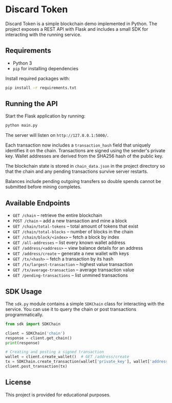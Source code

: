 # Discard Token

Discard Token is a simple blockchain demo implemented in Python. The project exposes a REST API with Flask and includes a small SDK for interacting with the running service.

## Requirements

* Python 3
* `pip` for installing dependencies

Install required packages with:

```bash
pip install -r requirements.txt
```

## Running the API

Start the Flask application by running:

```bash
python main.py
```

The server will listen on `http://127.0.0.1:5000/`.

Each transaction now includes a `transaction_hash` field that uniquely
identifies it on the chain. Transactions are signed using the sender's
private key. Wallet addresses are derived from the SHA256 hash of the
public key.

The blockchain state is stored in `chain_data.json` in the project
directory so that the chain and any pending transactions survive server
restarts.

Balances include pending outgoing transfers so double spends cannot be
submitted before mining completes.

## Available Endpoints

* `GET /chain` – retrieve the entire blockchain
* `POST /chain` – add a new transaction and mine a block
* `GET /chain/total-tokens` – total amount of tokens that exist
* `GET /chain/total-blocks` – number of blocks in the chain
* `GET /chain/block/<index>` – fetch a block by index
* `GET /all-addresses` – list every known wallet address
* `GET /address/<address>` – view balance details for an address
* `GET /address/create` – generate a new wallet with keys
* `GET /tx/<hash>` – fetch a transaction by its hash
* `GET /tx/largest-transaction` – highest value transaction
* `GET /tx/average-transaction` – average transaction value
* `GET /pending-transactions` – list unmined transactions

## SDK Usage

The `sdk.py` module contains a simple `SDKChain` class for interacting with the service. You can use it to query the chain or post transactions programmatically.

```python
from sdk import SDKChain

client = SDKChain('chain')
response = client.get_chain()
print(response)

# Creating and posting a signed transaction
wallet = client.create_wallet()  # GET /address/create
tx = SDKChain.create_transaction(wallet['private_key'], wallet['address'], 'some_recipient', 10)
client.post_transaction(tx)
```

## License

This project is provided for educational purposes.
